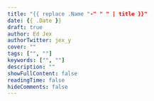 ```yaml
---
title: "{{ replace .Name "-" " " | title }}"
date: {{ .Date }}
draft: true
author: Ed Jex
authorTwitter: jex_y
cover: ""
tags: ["", ""]
keywords: ["", ""]
description: ""
showFullContent: false
readingTime: false
hideComments: false
---
```


